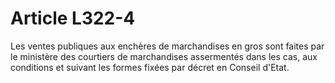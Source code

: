 # Article L322-4

Les ventes publiques aux enchères de marchandises en gros sont faites par le ministère des courtiers de marchandises assermentés dans les cas, aux conditions et suivant les formes fixées par décret en Conseil d'Etat.